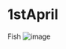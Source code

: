 # 1stApril
Fish
![image](https://github.com/user-attachments/assets/f996cc16-993a-4715-afe2-a60069351848)
